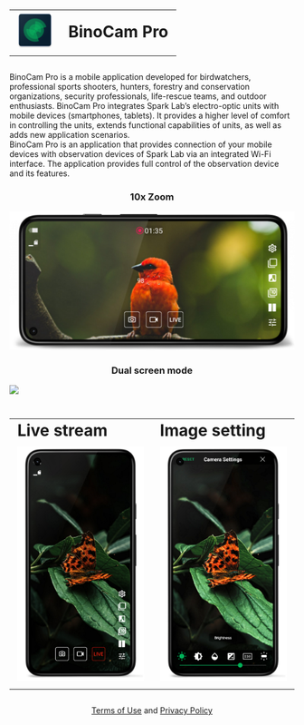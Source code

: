 <style>td, th {border: none!important;}</style>

<div align="center">
  <h1>
    <table>
      <tbody>
        <tr>
            <td><img src="res/logo.png"></td>
            <td>BinoCam Pro</td>
        </tr>
      </tbody>
    </table>
  </h1>
</div>

BinoCam Pro is a mobile application developed for birdwatchers, professional sports shooters, hunters, forestry and conservation organizations, security professionals, life-rescue teams, and outdoor enthusiasts. BinoCam Pro integrates Spark Lab’s electro-optic units with mobile devices (smartphones, tablets). It provides a higher level of comfort in controlling the units, extends functional capabilities of units, as well as adds new application scenarios.  
BinoCam Pro is an application that provides connection of your mobile devices with observation devices of Spark Lab via an integrated Wi-Fi interface. The application provides full control of the observation device and its features.


<h3 align="center">10x Zoom</h3>

![](res/screenshot1_framed.png)

<h3 align="center">Dual screen mode</h3>

![](res/screenshot2_framed.png)

<div align="center">
  <h1>
    <table>
      <tbody>
        <tr>
            <td>Live stream</td>
            <td>Image setting</td>
        </tr>
        <tr>
            <td><img src="res/screenshot3_framed.png"></td>
            <td><img src="res/screenshot5_framed.png"></td>
        </tr>
      </tbody>
    </table>
  </h1>
</div>

<div align="center">
  <a href="https://sparklabdev.github.io/legal/terms">Terms of Use</a> and <a href="https://sparklabdev.github.io/legal/privacy">Privacy Policy</a>
</div>
